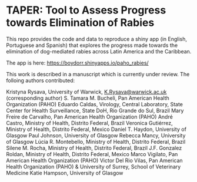 # TAPER: Tool to Assess Progress towards Elimination of Rabies

This repo provides the code and data to reproduce a shiny app (in English, Portuguese and Spanish) that explores the progress made towards the elimination of dog-mediated rabies across Latin America and the Caribbean. 

The app is here: https://boydorr.shinyapps.io/paho_rabies/

This work is described in a manuscript which is currently under review. The folloing authors contributed:

Kristyna Rysava, University of Warwick, K.Rysava@warwick.ac.uk (corresponding author)
S. Tamara M. Bucheli, Pan American Health Organization (PAHO)
Eduardo Caldas, Virology, Central Laboratory, State Center for Health Surveillance, State DoH, Rio Grande do Sul, Brazil
Mary Freire de Carvalho, Pan American Health Organization (PAHO)
André Castro, Ministry of Health, Distrito Federal, Brazil
Veronica Gutiérrez, Ministry of Health, Distrito Federal, Mexico
Daniel T. Haydon, University of Glasgow
Paul Johnson, University of Glasgow
Rebecca Mancy, University of Glasgow 
Lúcia R. Montebello, Ministry of Health, Distrito Federal, Brazil 
Silene M. Rocha, Ministry of Health, Distrito Federal, Brazil
J.F. Gonzalez Roldan, Ministry of Health, Distrito Federal, Mexico
Marco Vigilato, Pan American Health Organization (PAHO)
Victor Del Rio Vilas, Pan American Health Organization (PAHO) & University of Surrey, School of Veterinary Medicine
Katie Hampson, University of Glasgow
